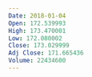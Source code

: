 ```yaml
---
Date: 2018-01-04
Open: 172.539993
High: 173.470001
Low: 172.080002
Close: 173.029999
Adj Close: 171.665436
Volume: 22434600
---
```

